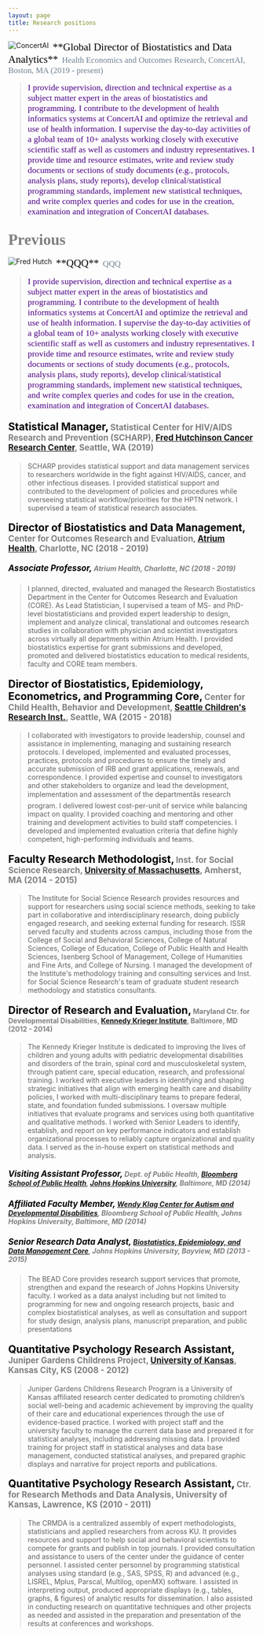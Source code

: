 ```yaml
---
layout: page
title: Research positions 
---
```

<a href="https://www.concertai.com/">
    <img align="left" src="https://media-exp1.licdn.com/dms/image/C4D0BAQG5X2Aib9GOhw/company-logo_100_100/0?e=1611187200&amp;v=beta&amp;t=WJ3NPnSAClnLeWcdCpRkslxn75PArCMGvWyKvugcl30" loading="lazy" alt="ConcertAI"> </a>
<span style="color:black; font-family:Palatino; font-size:1.5em;">&nbsp;**Global Director of Biostatistics and Data Analytics**</span>     
<span style="color:slategrey; font-family:Palatino; font-size:1.20em;">&nbsp;Health Economics and Outcomes Research, ConcertAI, Boston, MA (2019 - present)</span> <br clear="left"/>       

> <span style="color:Indigo; font-family:Palatino; font-size:1.25em;">I provide supervision, direction and technical expertise as a subject matter expert in the areas of biostatistics and programming. I contribute to the development of health informatics systems at ConcertAI and optimize the retrieval and use of health information. I supervise the day-to-day activities of a global team of 10+ analysts working closely with executive scientific staff as well as customers and industry representatives. I provide time and resource estimates, write and review study documents or sections of study documents (e.g., protocols, analysis plans, study reports), develop clinical/statistical programming standards, implement new statistical techniques, and write complex queries and codes for use in the creation, examination and integration of ConcertAI databases.</span>   

## <span style="color:Grey; font-family:Palatino; font-size:1.50em;">Previous</span> 

<a href="http://www.fredhutch.org">
    <img align="left" src="https://media-exp1.licdn.com/dms/image/C4E0BAQGWyiowk3H8hQ/company-logo_100_100/0?e=1611187200&amp;v=beta&amp;t=Q0Kq-SWFAEfHvBKOwr3f-McznOypsMO7Y7lWfs911qk" loading="lazy" alt="Fred Hutch"> </a>
<span style="color:black; font-family:Palatino; font-size:1.5em;">&nbsp;**QQQ**</span>     
<span style="color:slategrey; font-family:Palatino; font-size:1.20em;">&nbsp;QQQ</span> <br clear="left"/>       

> <span style="color:Indigo; font-family:Palatino; font-size:1.25em;">I provide supervision, direction and technical expertise as a subject matter expert in the areas of biostatistics and programming. I contribute to the development of health informatics systems at ConcertAI and optimize the retrieval and use of health information. I supervise the day-to-day activities of a global team of 10+ analysts working closely with executive scientific staff as well as customers and industry representatives. I provide time and resource estimates, write and review study documents or sections of study documents (e.g., protocols, analysis plans, study reports), develop clinical/statistical programming standards, implement new statistical techniques, and write complex queries and codes for use in the creation, examination and integration of ConcertAI databases.</span>   




#### <span style="color:black; font-size:150%">**Statistical Manager**,</span> <span style="color:grey; font-size:120%"> Statistical Center for HIV/AIDS Research and Prevention (SCHARP), [Fred Hutchinson Cancer Research Center](http://www.fredhutch.org), Seattle, WA (2019)</span> 
  
> SCHARP provides statistical support and data management services to researchers worldwide in the fight against HIV/AIDS, cancer, and other infectious diseases. I provided statistical support and contributed to the development of policies and procedures while overseeing statistical workflow/priorities for the HPTN network. I supervised a team of statistical research associates.  

#### <span style="color:black; font-size:150%">**Director of Biostatistics and Data Management**,</span> <span style="color:grey; font-size:120%"> Center for Outcomes Research and Evaluation, [Atrium Health](https://atriumhealth.org), Charlotte, NC (2018 - 2019)</span>
##### <span style="color:black; font-size:120%">**Associate Professor**,</span> <span style="color:grey; font-size:100%">Atrium Health, Charlotte, NC (2018 - 2019)</span>   
  
> I planned, directed, evaluated and managed the Research Biostatistics Department in the Center for Outcomes Research and Evaluation (CORE). As Lead Statistician, I supervised a team of MS- and PhD-level biostatisticians and provided expert leadership to design, implement and analyze clinical, translational and outcomes research studies in collaboration with physician and scientist investigators across virtually all departments within Atrium Health. I provided biostatistics expertise for grant submissions and developed, promoted and delivered biostatistics education to medical residents, faculty and CORE team members.

#### <span style="color:black; font-size:150%">**Director of Biostatistics, Epidemiology, Econometrics, and Programming Core**,</span> <span style="color:grey; font-size:120%"> Center for Child Health, Behavior and Development, [Seattle Children's Research Inst.](https://www.seattlechildrens.org/research), Seattle, WA (2015 - 2018)</span>

> I collaborated with investigators to provide leadership, counsel and assistance in implementing, managing and sustaining research protocols. I developed, implemented and evaluated processes, practices, protocols and procedures to ensure the timely and accurate submission of IRB and grant applications, renewals, and correspondence. I provided expertise and counsel to investigators and other stakeholders to organize and lead the development, implementation and assessment of the departmentâs research program. I delivered lowest cost-per-unit of service while balancing impact on quality. I provided coaching and mentoring and other training and development activities to build staff competencies. I developed and implemented evaluation criteria that define highly competent, high-performing individuals and teams.

#### <span style="color:black; font-size:150%">**Faculty Research Methodologist**,</span> <span style="color:grey; font-size:120%"> Inst. for Social Science Research, [University of Massachusetts](https://www.umass.edu), Amherst, MA (2014 - 2015)</span>

> The Institute for Social Science Research provides resources and support for researchers using social science methods, seeking to take part in collaborative and interdisciplinary research, doing publicly engaged research, and seeking external funding for research. ISSR served faculty and students across campus, including those from the College of Social and Behavioral Sciences, College of Natural Sciences, College of Education, College of Public Health and Health Sciences, Isenberg School of Management, College of Humanities and Fine Arts, and College of Nursing. I managed the development of the Institute's methodology training and consulting services and Inst. for Social Science Research's team of graduate student research methodology and statistics consultants. 

#### <span style="color:black; font-size:150%">**Director of Research and Evaluation**,</span> <span style="color:grey; font-size:100%"> Maryland Ctr. for Developmental Disabilities, [Kennedy Krieger Institute](https://www.kennedykrieger.org), Baltimore, MD (2012 - 2014)</span>

> The Kennedy Krieger Institute is dedicated to improving the lives of children and young adults with pediatric developmental disabilities and disorders of the brain, spinal cord and musculoskeletal system, through patient care, special education, research, and professional training. I worked with executive leaders in identifying and shaping strategic initiatives that align with emerging health care and disability policies, I worked with multi-disciplinary teams to prepare federal, state, and foundation funded submissions. I oversaw multiple initiatives that evaluate programs and services using both quantitative and qualitative methods. I worked with Senior Leaders to identify, establish, and report on key performance indicators and establish organizational processes to reliably capture organizational and quality data. I served as the in-house expert on statistical methods and analysis.

##### <span style="color:black; font-size:120%">**Visiting Assistant Professor**,</span> <span style="color:grey; font-size:100%"> Dept. of Public Health, [Bloomberg School of Public Health](https://www.jhsph.edu/), [Johns Hopkins University](https://www.jhu.edu), Baltimore, MD (2014)</span>

##### <span style="color:black; font-size:120%">**Affiliated Faculty Member**,</span> <span style="color:grey; font-size:100%"> [Wendy Klag Center for Autism and Developmental Disabilities](https://www.jhsph.edu/research/centers-and-institutes/wendy-klag-center-for-autism-and-developmental-disabilities/), Bloomberg School of Public Health, Johns Hopkins University, Baltimore, MD (2014) </span>

##### <span style="color:black; font-size:120%">**Senior Research Data Analyst**,</span> <span style="color:grey; font-size:100%"> [Biostatistics, Epidemiology, and Data Management Core](http://beadcore.jhu.edu/), Johns Hopkins University, Bayview, MD (2013 - 2015) </span> 
  
> The BEAD Core provides research support services that promote, strengthen and expand the research of Johns Hopkins University faculty. I worked as a data analyst including but not limited to programming for new and ongoing research projects, basic and complex biostatistical analyses, as well as consultation and support for study design, analysis plans, manuscript preparation, and public presentations

#### <span style="color:black; font-size:150%">**Quantitative Psychology Research Assistant**,</span> <span style="color:grey; font-size:120%"> Juniper Gardens Childrens Project, [University of Kansas](https://www.ku.edu), Kansas City, KS (2008 - 2012)</span>

> Juniper Gardens Childrens Research Program is a University of Kansas affiliated research center dedicated to promoting children’s social well-being and academic achievement by improving the quality of their care and educational experiences through the use of evidence-based practice. I worked with project staff and the university faculty to manage the current data base and prepared it for statistical analyses, including addressing missing data. I provided training for project staff in statistical analyses and data base management, conducted statistical analyses, and prepared graphic displays and narrative for project reports and publications. 

#### <span style="color:black; font-size:150%">**Quantitative Psychology Research Assistant**,</span> <span style="color:grey; font-size:120%">  Ctr. for Research Methods and Data Analysis, University of Kansas, Lawrence, KS (2010 - 2011)</span>

> The CRMDA is a centralized assembly of expert methodologists, statisticians and applied researchers from across KU. It provides resources and support to help social and behavioral scientists to compete for grants and publish in top journals. I provided consultation and assistance to users of the center under the guidance of center personnel. I assisted center personnel by programming statistical analyses using standard (e.g., SAS, SPSS, R) and advanced (e.g., LISREL, Mplus, Parscal, Multilog, openMX) software. I assisted in interpreting output, produced appropriate displays (e.g., tables, graphs, & figures) of analytic results for dissemination. I also assisted in conducting research on quantitative techniques and other projects as needed and assisted in the preparation and presentation of the results at conferences and workshops. 
